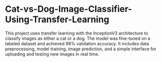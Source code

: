 # Cat-vs-Dog-Image-Classifier-Using-Transfer-Learning
This project uses transfer learning with the InceptionV3 architecture to classify images as either a cat or a dog. The model was fine-tuned on a labeled dataset and achieved 98% validation accuracy. It includes data preprocessing, model training, image prediction, and a simple interface for uploading and testing new images in real time.

